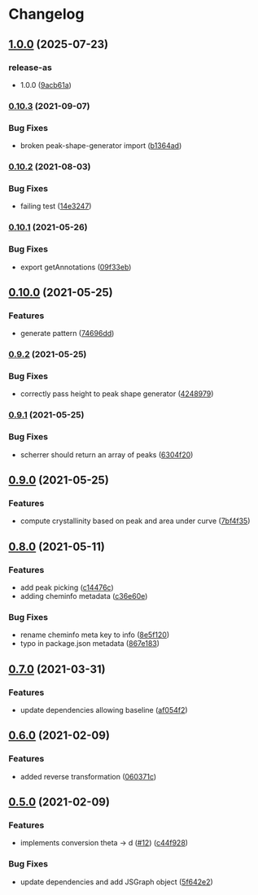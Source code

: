 # Changelog

## [1.0.0](https://github.com/cheminfo/xrd-analysis/compare/v0.10.3...v1.0.0) (2025-07-23)


### release-as

* 1.0.0 ([9acb61a](https://github.com/cheminfo/xrd-analysis/commit/9acb61a80e2b8a0f02da43011b47ddac073dfdfc))

### [0.10.3](https://www.github.com/cheminfo/xrd-analysis/compare/v0.10.2...v0.10.3) (2021-09-07)


### Bug Fixes

* broken peak-shape-generator import ([b1364ad](https://www.github.com/cheminfo/xrd-analysis/commit/b1364ad2b3015721ef3276d8e198b774cfabe659))

### [0.10.2](https://www.github.com/cheminfo/xrd-analysis/compare/v0.10.1...v0.10.2) (2021-08-03)


### Bug Fixes

* failing test ([14e3247](https://www.github.com/cheminfo/xrd-analysis/commit/14e32471b53b3c93f69a86438f873d9534ed53fe))

### [0.10.1](https://www.github.com/cheminfo/xrd-analysis/compare/v0.10.0...v0.10.1) (2021-05-26)


### Bug Fixes

* export getAnnotations ([09f33eb](https://www.github.com/cheminfo/xrd-analysis/commit/09f33eb8fb8aa58014309600d7b1d75fb29e5968))

## [0.10.0](https://www.github.com/cheminfo/xrd-analysis/compare/v0.9.2...v0.10.0) (2021-05-25)


### Features

* generate pattern ([74696dd](https://www.github.com/cheminfo/xrd-analysis/commit/74696dd861e2c9e87e08693a9499d2673f5f84f4))

### [0.9.2](https://www.github.com/cheminfo/xrd-analysis/compare/v0.9.1...v0.9.2) (2021-05-25)


### Bug Fixes

* correctly pass height to peak shape generator ([4248979](https://www.github.com/cheminfo/xrd-analysis/commit/42489797994b7efdfa69bf8411cb506bd96f748b))

### [0.9.1](https://www.github.com/cheminfo/xrd-analysis/compare/v0.9.0...v0.9.1) (2021-05-25)


### Bug Fixes

* scherrer should return an array of peaks ([6304f20](https://www.github.com/cheminfo/xrd-analysis/commit/6304f2089e2974b0019661eb67ee8641403fe1b1))

## [0.9.0](https://www.github.com/cheminfo/xrd-analysis/compare/v0.8.0...v0.9.0) (2021-05-25)


### Features

* compute crystallinity based on peak and area under curve ([7bf4f35](https://www.github.com/cheminfo/xrd-analysis/commit/7bf4f35e6719d667a31f10aa26df12655814a079))

## [0.8.0](https://www.github.com/cheminfo/xrd-analysis/compare/v0.7.0...v0.8.0) (2021-05-11)


### Features

* add peak picking ([c14476c](https://www.github.com/cheminfo/xrd-analysis/commit/c14476cda9ab9a771e7a92a77fcadb1142b18c17))
* adding cheminfo metadata ([c36e60e](https://www.github.com/cheminfo/xrd-analysis/commit/c36e60e8671ddd152c985e3f3f647738bae99f21))


### Bug Fixes

* rename cheminfo meta key to info ([8e5f120](https://www.github.com/cheminfo/xrd-analysis/commit/8e5f120793830dcabf6657b24f436118952fbf09))
* typo in package.json metadata ([867e183](https://www.github.com/cheminfo/xrd-analysis/commit/867e1837edaeede38df9b64369197390c8c8b5e2))

## [0.7.0](https://www.github.com/cheminfo/xrd-analysis/compare/v0.6.0...v0.7.0) (2021-03-31)


### Features

* update dependencies allowing baseline ([af054f2](https://www.github.com/cheminfo/xrd-analysis/commit/af054f210904cf2a14b43b2ad0402bf0bcc114ef))

## [0.6.0](https://www.github.com/cheminfo/xrd-analysis/compare/v0.5.0...v0.6.0) (2021-02-09)


### Features

* added reverse transformation ([060371c](https://www.github.com/cheminfo/xrd-analysis/commit/060371cb8890f5c5213ed074cb6df33dbb5c8986))

## [0.5.0](https://www.github.com/cheminfo/xrd-analysis/compare/v0.4.0...v0.5.0) (2021-02-09)


### Features

* implements conversion theta -> d ([#12](https://www.github.com/cheminfo/xrd-analysis/issues/12)) ([c44f928](https://www.github.com/cheminfo/xrd-analysis/commit/c44f92820946f40ed218688a5575104d36d3e190))


### Bug Fixes

* update dependencies and add JSGraph object ([5f642e2](https://www.github.com/cheminfo/xrd-analysis/commit/5f642e245546d415c3f75d14a72b1660c243ac46))
